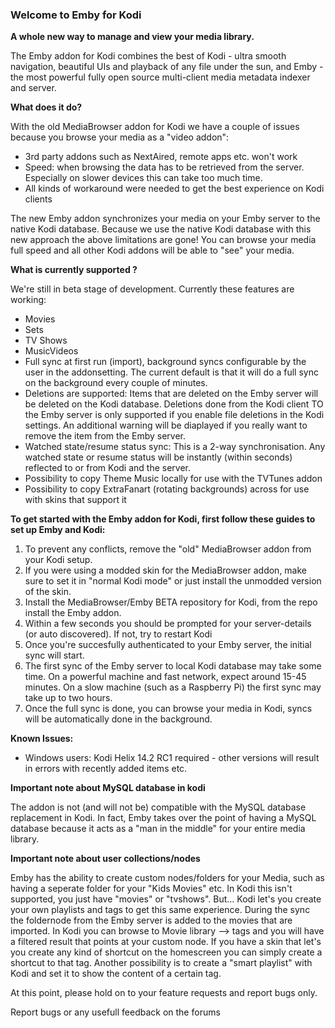 ### Welcome to Emby for Kodi
**A whole new way to manage and view your media library.**

The Emby addon for Kodi combines the best of Kodi - ultra smooth navigation, beautiful UIs and playback of any file under the sun, and Emby - the most powerful fully open source multi-client media metadata indexer and server.

**What does it do?**

With the old MediaBrowser addon for Kodi we have a couple of issues because you browse your media as a "video addon":
- 3rd party addons such as NextAired, remote apps etc. won't work
- Speed: when browsing the data has to be retrieved from the server. Especially on slower devices this can take too much time.
- All kinds of workaround were needed to get the best experience on Kodi clients

The new Emby addon synchronizes your media on your Emby server to the native Kodi database. Because we use the native Kodi database with this new approach the above limitations are gone! You can browse your media full speed and all other Kodi addons will be able to "see" your media.

**What is currently supported ?**

We're still in beta stage of development. Currently these features are working:
- Movies
- Sets
- TV Shows
- MusicVideos
- Full sync at first run (import), background syncs configurable by the user in the addonsetting. The current default is that it will do a full sync on the background every couple of minutes.
- Deletions are supported: Items that are deleted on the Emby server will be deleted on the Kodi database. Deletions done from the Kodi client TO the Emby server is only supported if you enable file deletions in the Kodi settings. An additional warning will be diaplayed if you really want to remove the item from the Emby server.
- Watched state/resume status sync: This is a 2-way synchronisation. Any watched state or resume status will be instantly (within seconds) reflected to or from Kodi and the server.
- Possibility to copy Theme Music locally for use with the TVTunes addon
- Possibility to copy ExtraFanart (rotating backgrounds) across for use with skins that support it

**To get started with the Emby addon for Kodi, first follow these guides to set up Emby and Kodi:**

1. To prevent any conflicts, remove the "old" MediaBrowser addon from your Kodi setup.
2. If you were using a modded skin for the MediaBrowser addon, make sure to set it in "normal Kodi mode" or just install the unmodded version of the skin.
3. Install the MediaBrowser/Emby BETA repository for Kodi, from the repo install the Emby addon.
4. Within a few seconds you should be prompted for your server-details (or auto discovered). If not, try to restart Kodi
5. Once you're succesfully authenticated to your Emby server, the initial sync will start. 
6. The first sync of the Emby server to local Kodi database may take some time.  On a powerful machine and fast network, expect around 15-45 minutes.  On a slow machine (such as a Raspberry Pi) the first sync may take up to two hours.
7. Once the full sync is done, you can browse your media in Kodi, syncs will be automatically done in the background.


**Known Issues:**
- Windows users: Kodi Helix 14.2 RC1 required - other versions will result in errors with recently added items etc.

**Important note about MySQL database in kodi**

The addon is not (and will not be) compatible with the MySQL database replacement in Kodi. In fact, Emby takes over the point of having a MySQL database because it acts as a "man in the middle" for your entire media library.

**Important note about user collections/nodes**

Emby has the ability to create custom nodes/folders for your Media, such as having a seperate folder for your "Kids Movies" etc. In Kodi this isn't supported, you just have "movies" or "tvshows". But... Kodi let's you create your own playlists and tags to get this same experience. During the sync the foldernode from the Emby server is added to the movies that are imported. In Kodi you can browse to Movie library --> tags and you will have a filtered result that points at your custom node. If you have a skin that let's you create any kind of shortcut on the homescreen you can simply create a shortcut to that tag. Another possibility is to create a "smart playlist" with Kodi and set it to show the content of a certain tag. 

At this point, please hold on to your feature requests and report bugs only.

Report bugs or any usefull feedback on the forums 
